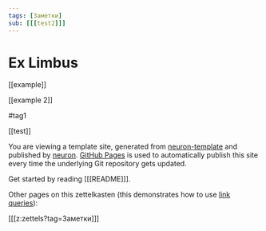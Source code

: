 ```yaml
---
tags: [Заметки]
sub: [[[test2]]]
---
```


# Ex Limbus

[[example]]

[[example 2]]

#tag1

[[test]]

You are viewing a template site, generated from [neuron-template](https://github.com/srid/neuron-template) and published by [neuron](https://neuron.zettel.page/). [GitHub Pages](https://pages.github.com/) is used to automatically publish this site every time the underlying Git repository gets updated.

Get started by reading [[[README]]].



Other pages on this zettelkasten (this demonstrates how to use [link queries](https://neuron.zettel.page/link-query.html)):

[[[z:zettels?tag=Заметки]]]
